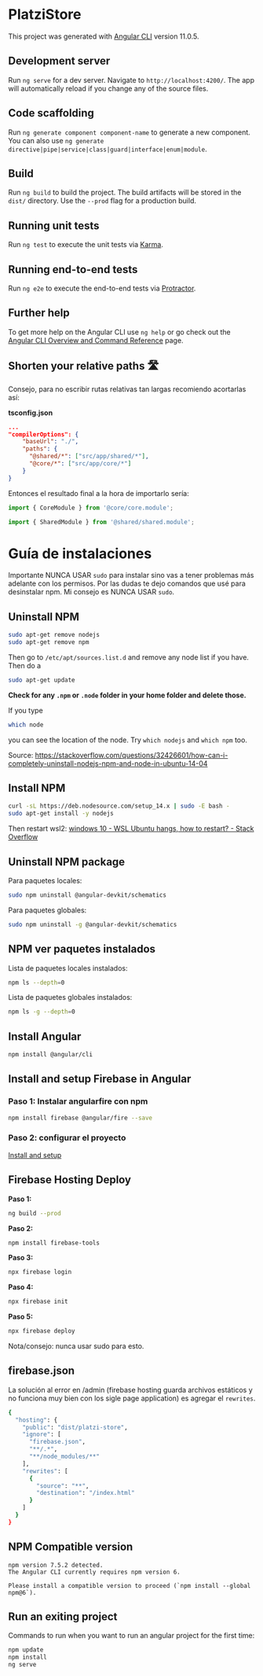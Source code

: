 # PlatziStore

This project was generated with [Angular CLI](https://github.com/angular/angular-cli) version 11.0.5.

## Development server

Run `ng serve` for a dev server. Navigate to `http://localhost:4200/`. The app will automatically reload if you change any of the source files.

## Code scaffolding

Run `ng generate component component-name` to generate a new component. You can also use `ng generate directive|pipe|service|class|guard|interface|enum|module`.

## Build

Run `ng build` to build the project. The build artifacts will be stored in the `dist/` directory. Use the `--prod` flag for a production build.

## Running unit tests

Run `ng test` to execute the unit tests via [Karma](https://karma-runner.github.io).

## Running end-to-end tests

Run `ng e2e` to execute the end-to-end tests via [Protractor](http://www.protractortest.org/).

## Further help

To get more help on the Angular CLI use `ng help` or go check out the [Angular CLI Overview and Command Reference](https://angular.io/cli) page.

## Shorten your relative paths 🛣️
Consejo, para no escribir rutas relativas tan largas recomiendo acortarlas así:

**tsconfig.json**
```json
...
"compilerOptions": {
    "baseUrl": "./",
    "paths": {
      "@shared/*": ["src/app/shared/*"],
      "@core/*": ["src/app/core/*"]
    }
}
```
Entonces el resultado final a la hora de importarlo sería:
```typescript
import { CoreModule } from '@core/core.module';
```
```typescript
import { SharedModule } from '@shared/shared.module';
```

# Guía de instalaciones
Importante NUNCA USAR `sudo` para instalar sino vas a tener problemas más adelante con los permisos. Por las dudas te dejo comandos que usé para desinstalar npm. Mi consejo es NUNCA USAR `sudo`.

## Uninstall NPM

```bash
sudo apt-get remove nodejs
sudo apt-get remove npm
```

Then go to `/etc/apt/sources.list.d` and remove any node list if you have. Then do a
```bash
sudo apt-get update
```

**Check for any `.npm` or `.node` folder in your home folder and delete those.**

If you type

```bash
which node
```

you can see the location of the node. Try `which nodejs` and `which npm` too.

Source: https://stackoverflow.com/questions/32426601/how-can-i-completely-uninstall-nodejs-npm-and-node-in-ubuntu-14-04

## Install NPM

```bash
curl -sL https://deb.nodesource.com/setup_14.x | sudo -E bash -
sudo apt-get install -y nodejs
```

Then restart wsl2: [windows 10 - WSL Ubuntu hangs, how to restart? - Stack Overflow](https://stackoverflow.com/questions/48407070/wsl-ubuntu-hangs-how-to-restart)

## Uninstall NPM package

Para paquetes locales:
```bash
sudo npm uninstall @angular-devkit/schematics
```

Para paquetes globales:
```bash
sudo npm uninstall -g @angular-devkit/schematics
```

## NPM ver paquetes instalados

Lista de paquetes locales instalados:
```bash
npm ls --depth=0
```

Lista de paquetes globales instalados:

```bash
npm ls -g --depth=0
```

## Install Angular
```bash
npm install @angular/cli
```

## Install and setup Firebase in Angular
### Paso 1: Instalar angularfire con npm
```bash
npm install firebase @angular/fire --save
```

### Paso 2: configurar el proyecto
[Install and setup](https://github.com/angular/angularfire/blob/master/docs/install-and-setup.md)

## Firebase Hosting Deploy

**Paso 1:**

```bash
ng build --prod
```

**Paso 2:**

```bash
npm install firebase-tools
```

**Paso 3:**

```bash
npx firebase login
```

**Paso 4:**

```bash
npx firebase init
```

**Paso 5:**

```bash
npx firebase deploy
```

Nota/consejo: nunca usar sudo para esto.


## firebase.json
La solución al error en /admin (firebase hosting guarda archivos estáticos y no funciona muy bien con los sigle page application) es agregar el `rewrites`.

```bash
{
  "hosting": {
    "public": "dist/platzi-store",
    "ignore": [
      "firebase.json",
      "**/.*",
      "**/node_modules/**"
    ],
    "rewrites": [
      {
        "source": "**",
        "destination": "/index.html"
      }
    ]
  }
}
```

## NPM Compatible version
```
npm version 7.5.2 detected.
The Angular CLI currently requires npm version 6.

Please install a compatible version to proceed (`npm install --global npm@6`).
```

## Run an exiting project
Commands to run when you want to run an angular project for the first time:
```bash
npm update
npm install
ng serve
```
